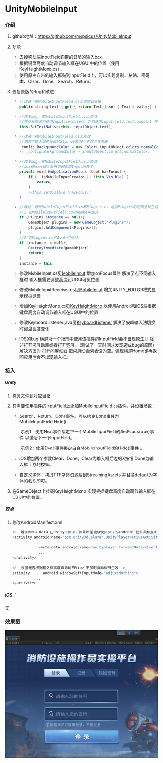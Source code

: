 # UnityMobileInput

### 介绍

1. github地址：https://github.com/mopsicus/UnityMobileInput

2. 功能
   - 去掉移动端InputField自带的丑陋的输入box。
   - 根据键盘高度自动调节输入框在UGUI中的位置（使用KeyHeightMono.cs）。
   - 使用原生自带的输入框贴到InputField上，可以实现复制、粘贴、密码本、Clear、Done、Search、Return。
   
3. 修复原版的Bug和改进

   + ```c#
     //改进：在MobileInputField.cs上增加该变量
     public string text { get { return Text;} set { Text = value;} }
     ```
     
   + ```c#
     //修复bug：在MobileInputField.cs上修改
     //在此处修改为使用inputfield.text 之前使用inputfield.textcompoent 在密码类型的inputfield上 会出现bug
     this.SetTextNative(this._inputObject.text);
     ```
     
   + ```c#
     //改进：在MobileInputField.cs上修改
     //把原生输入框的背景的alpha设置为0 不然会有白底
     _config.BackgroundColor = new Color(_inputObject.colors.normalColor.r, _inputObject.colors.normalColor.g, _inputObject.colors.normalColor.b, 0);
     // _config.BackgroundColor =_inputObject.colors.normalColor;
     ```
     
    + ```c#
      //修复bug：在MobileInputField.cs上修改 
      //ios按home键之后再切回应用Input消失了
      private void OnApplicationFocus (bool hasFocus) {
          if (!_isMobileInputCreated || !this.Visible) {
              return;
          }
          //this.SetVisible (hasFocus);
      }
      ```
    + ```c#
      //改进：修改MobileInputField.cs和Plugins.cs 增加Plugins的判断自动生成Plugins 无需提前挂载Plugins脚本
      //1.在MobileInputField.cs的Awake中加入
      if (Plugins.instance == null){
          GameObject plugins = new GameObject("Plugins");
          plugins.AddComponent<Plugins>();
      }
      //2.在Plugins.cs的Awake中加入
      if (instance != null){
          DestroyImmediate(gameObject);
          return;
      }
      instance = this;
      ```
   + 修改MobileInput.cs见[MobileInput](https://github.com/yoyohan1/Unity_MobileInput/blob/master/UnityMobileInput/Scripts/MobileInput.cs)  增加onFocus事件 解决了点不同输入框时 输入框需要调整高度到UGUI可见位置
   
   + 修改MobileInputReceiver.cs见[MobileInput](https://github.com/yoyohan1/Unity_MobileInput/blob/master/UnityMobileInput/Scripts/MobileInput.cs) 增加UNITY_EDITOR模式显示模拟键盘
   
   + 增加KeyHeightMono.cs见[KeyHeightMono](https://github.com/yoyohan1/Unity_MobileInput/blob/master/UnityMobileInput/Scripts/KeyHeightMono.cs) 以使用Android和iOS端根据键盘高度自动调节输入框在UGUI中的位置
   
   + 修改KeyboardListener.java见[KeyboardListener](https://github.com/yoyohan1/Unity_MobileInput/blob/master/AndroidJar_MobileInput/mobileinput/src/main/java/ru/mopsicus/mobileinput/KeyboardListener.java) 解决了安卓输入法切换时键盘高度变化
   
   + iOS的bug 横屏第一个场景中使用该插件的InputField会不出现原生UI 除非打开闪屏动画或者打开竖屏。（测试了一天时间才发现造成bug的原因）解决方法为 打开闪屏动画 把闪屏动画列表设为空。偶现横屏Home键再返回应用也会不出现输入框。
### 接入

##### Unity

1. 拷贝文件到对应目录

3. 在需要使用插件的InputField上添加MobileInputField.cs插件，并设置参数：

   + Search、Return、Done事件。可以绑定Done事件为MobileInputField.Hide()

     ​	示例1：使用Next事件绑定下一个MobileInputField的SetFoucs(true)事件 以激活下一个InputField。 

     ​	示例2：使用Done事件绑定自身MobileInputField的Hide()事件 。

   + iOS增加两个参数Clear、Done。Clear为输入框后边的X按钮 Done为输入框上方的按钮。

   + 自定义字体：拷贝TTF字体资源放到StreamingAssets  并替换default为字体的名称即可。
   
4. 在GameObject上挂载KeyHeightMono 实现根据键盘高度自动调节输入框在UGUI中的位置。

##### 安卓

1. 修改AndroidManifest.xml

   ```java
   <!--增加meta-data 在Unity页面中，如果希望能够使页面中的Android 控件具有点击事件，需要增加meta-data，值需设置为true-->
   <activity android:name="com.unity3d.player.UnityPlayerNativeActivity" android:label="@string/app_name"
       		...
               <meta-data android:name="unityplayer.ForwardNativeEventsToDalvik" android:value="true" />
               ...
   </activity>
                   
   <!--设置是否根据输入框高度自动调节View 不加时自动调节生效-->   
   activity ...  android:windowSoftInputMode="adjustNothing">
   			 ...
   </activity>           
   ```


##### iOS：

无

### 效果图

![image](https://github.com/yoyohan1/Unity_MobileInput/blob/master/UnityMobileInput/%E7%A7%BB%E5%8A%A8%E7%AB%AFInputField%E6%BC%94%E7%A4%BA.gif)

